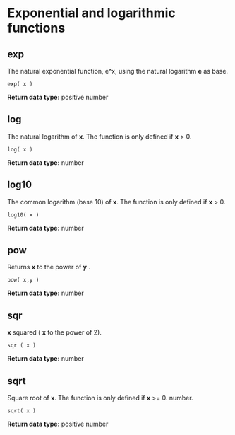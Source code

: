# Exponential and logarithmic functions

## exp

The natural exponential function, e^x, using the natural logarithm
 **e** as base.

`exp( x )`

**Return data type:** positive number

## log

The natural logarithm of **x**.
The function is only defined if **x** > 0.

`log( x )`

**Return data type:** number


## log10

The common logarithm (base 10) of **x**.
The function is only defined if **x** > 0.

`log10( x )`

**Return data type:** number

## pow

Returns **x** to the power of **y** .

`pow( x,y )`

**Return data type:** number

## sqr

**x** squared ( **x** to the power of 2).

`sqr ( x )`

**Return data type:** number


## sqrt

Square root of **x**.
The function is only defined if **x** >= 0.
number.

`sqrt( x )`

**Return data type:** positive number

